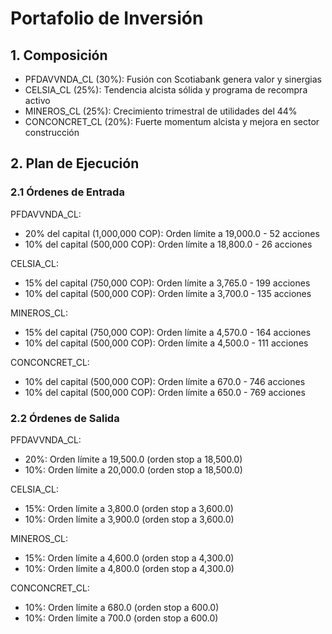 # Portafolio de Inversión

## 1. Composición

- PFDAVVNDA_CL (30%): Fusión con Scotiabank genera valor y sinergias
- CELSIA_CL (25%): Tendencia alcista sólida y programa de recompra activo
- MINEROS_CL (25%): Crecimiento trimestral de utilidades del 44%
- CONCONCRET_CL (20%): Fuerte momentum alcista y mejora en sector construcción

## 2. Plan de Ejecución

### 2.1 Órdenes de Entrada

PFDAVVNDA_CL:
- 20% del capital (1,000,000 COP): Orden límite a 19,000.0 - 52 acciones
- 10% del capital (500,000 COP): Orden límite a 18,800.0 - 26 acciones

CELSIA_CL:
- 15% del capital (750,000 COP): Orden límite a 3,765.0 - 199 acciones
- 10% del capital (500,000 COP): Orden límite a 3,700.0 - 135 acciones

MINEROS_CL:
- 15% del capital (750,000 COP): Orden límite a 4,570.0 - 164 acciones
- 10% del capital (500,000 COP): Orden límite a 4,500.0 - 111 acciones

CONCONCRET_CL:
- 10% del capital (500,000 COP): Orden límite a 670.0 - 746 acciones
- 10% del capital (500,000 COP): Orden límite a 650.0 - 769 acciones

### 2.2 Órdenes de Salida

PFDAVVNDA_CL:
- 20%: Orden límite a 19,500.0 (orden stop a 18,500.0)
- 10%: Orden límite a 20,000.0 (orden stop a 18,500.0)

CELSIA_CL:
- 15%: Orden límite a 3,800.0 (orden stop a 3,600.0)
- 10%: Orden límite a 3,900.0 (orden stop a 3,600.0)

MINEROS_CL:
- 15%: Orden límite a 4,600.0 (orden stop a 4,300.0)
- 10%: Orden límite a 4,800.0 (orden stop a 4,300.0)

CONCONCRET_CL:
- 10%: Orden límite a 680.0 (orden stop a 600.0)
- 10%: Orden límite a 700.0 (orden stop a 600.0) 